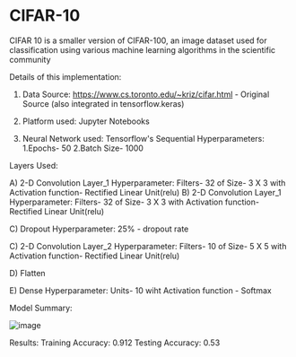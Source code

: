 # CIFAR-10

CIFAR 10 is a smaller version of CIFAR-100, an image dataset used for classification using various machine learning algorithms in the scientific community

Details of this implementation:

1. Data Source: https://www.cs.toronto.edu/~kriz/cifar.html - Original Source (also integrated in tensorflow.keras)

2. Platform used: Jupyter Notebooks

3. Neural Network used: Tensorflow's Sequential Hyperparameters: 1.Epochs- 50 2.Batch Size- 1000

Layers Used:

A) 2-D Convolution Layer_1 Hyperparameter:  Filters- 32 of Size- 3 X 3 with Activation function- Rectified Linear Unit(relu)
B) 2-D Convolution Layer_1 Hyperparameter:  Filters- 32 of Size- 3 X 3 with Activation function- Rectified Linear Unit(relu)

C) Dropout Hyperparameter: 25% - dropout rate

C) 2-D Convolution Layer_2 Hyperparameter:  Filters- 10 of Size- 5 X 5 with Activation function- Rectified Linear Unit(relu)

D) Flatten

E) Dense Hyperparameter: Units- 10 wiht Activation function - Softmax

Model Summary:

![image](https://user-images.githubusercontent.com/31684198/114515841-6c20a300-9c5a-11eb-86fd-0e57dbadfaa6.png)

Results:
Training Accuracy: 0.912
Testing Accuracy: 0.53
